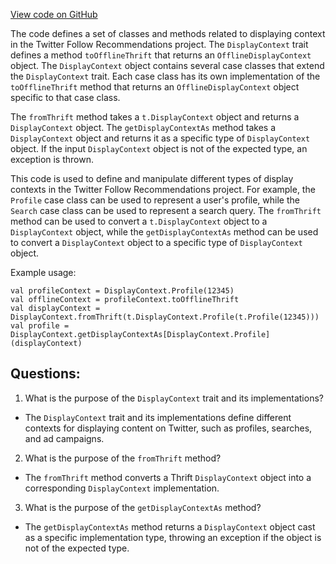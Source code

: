 [View code on GitHub](https://github.com/misbahsy/the-algorithm/follow-recommendations-service/server/src/main/scala/com/twitter/follow_recommendations/models/DisplayContext.scala)

The code defines a set of classes and methods related to displaying context in the Twitter Follow Recommendations project. The `DisplayContext` trait defines a method `toOfflineThrift` that returns an `OfflineDisplayContext` object. The `DisplayContext` object contains several case classes that extend the `DisplayContext` trait. Each case class has its own implementation of the `toOfflineThrift` method that returns an `OfflineDisplayContext` object specific to that case class.

The `fromThrift` method takes a `t.DisplayContext` object and returns a `DisplayContext` object. The `getDisplayContextAs` method takes a `DisplayContext` object and returns it as a specific type of `DisplayContext` object. If the input `DisplayContext` object is not of the expected type, an exception is thrown.

This code is used to define and manipulate different types of display contexts in the Twitter Follow Recommendations project. For example, the `Profile` case class can be used to represent a user's profile, while the `Search` case class can be used to represent a search query. The `fromThrift` method can be used to convert a `t.DisplayContext` object to a `DisplayContext` object, while the `getDisplayContextAs` method can be used to convert a `DisplayContext` object to a specific type of `DisplayContext` object.

Example usage:

```
val profileContext = DisplayContext.Profile(12345)
val offlineContext = profileContext.toOfflineThrift
val displayContext = DisplayContext.fromThrift(t.DisplayContext.Profile(t.Profile(12345)))
val profile = DisplayContext.getDisplayContextAs[DisplayContext.Profile](displayContext)
```
## Questions: 
 1. What is the purpose of the `DisplayContext` trait and its implementations?
- The `DisplayContext` trait and its implementations define different contexts for displaying content on Twitter, such as profiles, searches, and ad campaigns.
2. What is the purpose of the `fromThrift` method?
- The `fromThrift` method converts a Thrift `DisplayContext` object into a corresponding `DisplayContext` implementation.
3. What is the purpose of the `getDisplayContextAs` method?
- The `getDisplayContextAs` method returns a `DisplayContext` object cast as a specific implementation type, throwing an exception if the object is not of the expected type.